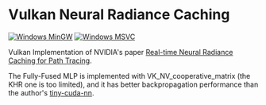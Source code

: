# Vulkan Neural Radiance Caching
[![Windows MinGW](https://github.com/AdamYuan/VkNRC/actions/workflows/windows-mingw.yml/badge.svg)](https://github.com/AdamYuan/VkNRC/actions/workflows/windows-mingw.yml)
[![Windows MSVC](https://github.com/AdamYuan/VkNRC/actions/workflows/windows-msvc.yml/badge.svg)](https://github.com/AdamYuan/VkNRC/actions/workflows/windows-msvc.yml)

Vulkan Implementation of NVIDIA's paper [Real-time Neural Radiance Caching for Path Tracing](https://research.nvidia.com/publication/2021-06_real-time-neural-radiance-caching-path-tracing).

The Fully-Fused MLP is implemented with VK_NV_cooperative_matrix (the KHR one is too limited), and it has better backpropagation performance than the author's [tiny-cuda-nn](https://github.com/NVlabs/tiny-cuda-nn).